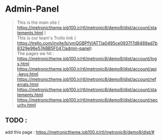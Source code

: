 # Admin-Panel
> This is the main site ( https://metronictheme.job100.ir/rtl/metronic8/demo9/dist/account/statements.html ) <br>
> This is our team's Trollo link ( https://trello.com/invite/b/vmQGBPfV/ATTIa0495ce0937f7d8489ad7b8329e96e57ABB5F047/admin-panel) <br>
> The pages we hit : <br>
https://metronictheme.job100.ir/rtl/metronic8/demo9/dist/account/logs.html <br>
https://metronictheme.job100.ir/rtl/metronic8/demo9/dist/account/api-keys.html <br>
https://metronictheme.job100.ir/rtl/metronic8/demo9/dist/account/referrals.html <br>
https://metronictheme.job100.ir/rtl/metronic8/demo9/dist/account/statements.html <br>
https://metronictheme.job100.ir/rtl/metronic8/demo9/dist/account/security.html <br>

## TODO :
add this page : https://metronictheme.job100.ir/rtl/metronic8/demo9/dist/#
